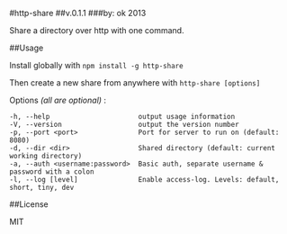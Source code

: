 #http-share
##v.0.1.1
###by: ok 2013

Share a directory over http with one command.

##Usage

Install globally with `npm install -g http-share`

Then create a new share from anywhere with `http-share [options]`

  Options _(all are optional)_ :

    -h, --help                      output usage information
    -V, --version                   output the version number
    -p, --port <port>               Port for server to run on (default: 8080)
    -d, --dir <dir>                 Shared directory (default: current working directory)
    -a, --auth <username:password>  Basic auth, separate username & password with a colon
    -l, --log [level]               Enable access-log. Levels: default, short, tiny, dev


##License

MIT
